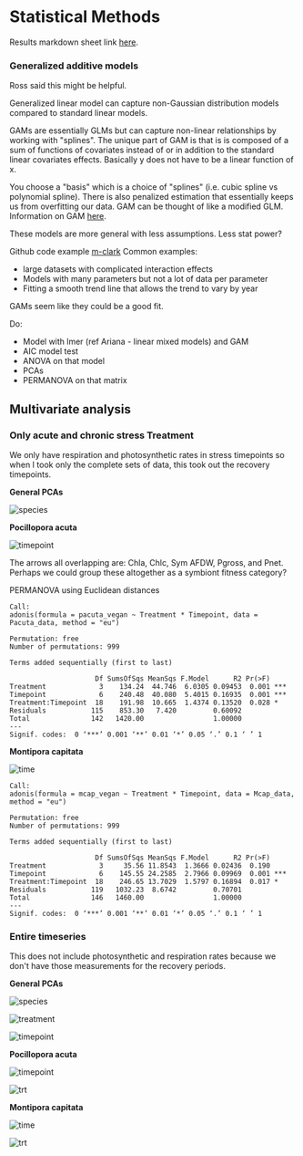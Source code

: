 # Statistical Methods

Results markdown sheet link [here](https://github.com/hputnam/Acclim_Dynamics/blob/master/Results-package.md).

### Generalized additive models
Ross said this might be helpful.

Generalized linear model can capture non-Gaussian distribution models compared to standard linear models.

GAMs are essentially GLMs but can capture non-linear relationships by working with "splines". The unique part of GAM is that is is composed of a sum of functions of covariates instead of or in addition to the standard linear covariates effects. Basically y does not have to be a linear function of x.

You choose a "basis" which is a choice of "splines" (i.e. cubic spline vs polynomial spline). There is also penalized estimation that essentially keeps us from overfitting our data. GAM can be thought of like a modified GLM.
Information on GAM [here](https://m-clark.github.io/generalized-additive-models/building_gam.html).

These models are more general with less assumptions. Less stat power?

Github code example [m-clark](https://m-clark.github.io/docs/mixedModels/mixedModelML.html#additive_model_as_a_mixed_model)
Common examples:  
- large datasets with complicated interaction effects
- Models with many parameters but not a lot of data per parameter
- Fitting a smooth trend line that allows the trend to vary by year


GAMs seem like they could be a good fit.

Do:  
- Model with lmer (ref Ariana - linear mixed models) and GAM  
- AIC model test  
- ANOVA on that model  
- PCAs  
- PERMANOVA on that matrix


## Multivariate analysis

### Only acute and chronic stress Treatment

We only have respiration and photosynthetic rates in stress timepoints so when I took only the complete sets of data, this took out the recovery timepoints.

**General PCAs**

![species](https://github.com/hputnam/Acclim_Dynamics/blob/master/Output/Final_Figures/General-PCAs.png?raw=true)

**Pocillopora acuta**

![timepoint](https://github.com/hputnam/Acclim_Dynamics/blob/master/Output/Final_Figures/Pacuta-stress-PCAs.png?raw=true)

The arrows all overlapping are: Chla, Chlc, Sym AFDW, Pgross, and Pnet. Perhaps we could group these altogether as a symbiont fitness category?

PERMANOVA using Euclidean distances

```
Call:
adonis(formula = pacuta_vegan ~ Treatment * Timepoint, data = Pacuta_data, method = "eu")

Permutation: free
Number of permutations: 999

Terms added sequentially (first to last)

                     Df SumsOfSqs MeanSqs F.Model      R2 Pr(>F)    
Treatment             3    134.24  44.746  6.0305 0.09453  0.001 ***
Timepoint             6    240.48  40.080  5.4015 0.16935  0.001 ***
Treatment:Timepoint  18    191.98  10.665  1.4374 0.13520  0.028 *  
Residuals           115    853.30   7.420         0.60092           
Total               142   1420.00                 1.00000           
---
Signif. codes:  0 ‘***’ 0.001 ‘**’ 0.01 ‘*’ 0.05 ‘.’ 0.1 ‘ ’ 1
```

**Montipora capitata**

![time](https://github.com/hputnam/Acclim_Dynamics/blob/master/Output/Final_Figures/Mcap-stress-PCAs.png?raw=true)

```
Call:
adonis(formula = mcap_vegan ~ Treatment * Timepoint, data = Mcap_data,      method = "eu")

Permutation: free
Number of permutations: 999

Terms added sequentially (first to last)

                     Df SumsOfSqs MeanSqs F.Model      R2 Pr(>F)    
Treatment             3     35.56 11.8543  1.3666 0.02436  0.190    
Timepoint             6    145.55 24.2585  2.7966 0.09969  0.001 ***
Treatment:Timepoint  18    246.65 13.7029  1.5797 0.16894  0.017 *  
Residuals           119   1032.23  8.6742         0.70701           
Total               146   1460.00                 1.00000           
---
Signif. codes:  0 ‘***’ 0.001 ‘**’ 0.01 ‘*’ 0.05 ‘.’ 0.1 ‘ ’ 1
```


### Entire timeseries

This does not include photosynthetic and respiration rates because we don't have those measurements for the recovery periods. 

**General PCAs**

![species](https://github.com/hputnam/Acclim_Dynamics/blob/master/Output/Final_Figures/Timeseries-Species-PCA.png?raw=true)

![treatment](https://github.com/hputnam/Acclim_Dynamics/blob/master/Output/Final_Figures/Timeseries-Treatment-PCA.png?raw=true)

![timepoint](https://github.com/hputnam/Acclim_Dynamics/blob/master/Output/Final_Figures/Timeseries-Timepoint-PCA.png?raw=true)

**Pocillopora acuta**

![timepoint](https://github.com/hputnam/Acclim_Dynamics/blob/master/Output/Final_Figures/Pacuta-Timeseries-Timepoint-PCA.png?raw=true)

![trt](https://github.com/hputnam/Acclim_Dynamics/blob/master/Output/Final_Figures/Pacuta-Timeseries-Treatment-PCA.png?raw=true)

**Montipora capitata**

![time](https://github.com/hputnam/Acclim_Dynamics/blob/master/Output/Final_Figures/Mcap-Timeseries-Timepoint-PCA.png?raw=true)

![trt](https://github.com/hputnam/Acclim_Dynamics/blob/master/Output/Final_Figures/Mcap-Timeseries-Treatment-PCA.png?raw=true)
